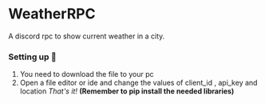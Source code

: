 # WeatherRPC
A discord rpc to show current weather in a city.
### Setting up 🔧
1. You need to download the file to your pc
2. Open a file editor or ide and change the values of client_id , api_key and location
*That's it!* **(Remember to pip install the needed libraries)**
